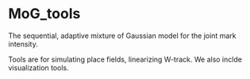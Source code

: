 # MoG_tools

The sequential, adaptive mixture of Gaussian model for the joint mark intensity.

Tools are for simulating place fields, linearizing W-track.  We also inclde visualization tools.
